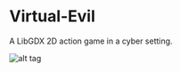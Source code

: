 # Virtual-Evil
A LibGDX 2D action game in a cyber setting.

![alt tag](https://cloud.githubusercontent.com/assets/10689151/12081488/3fb0ca14-b283-11e5-823b-4310229c93d2.png)

